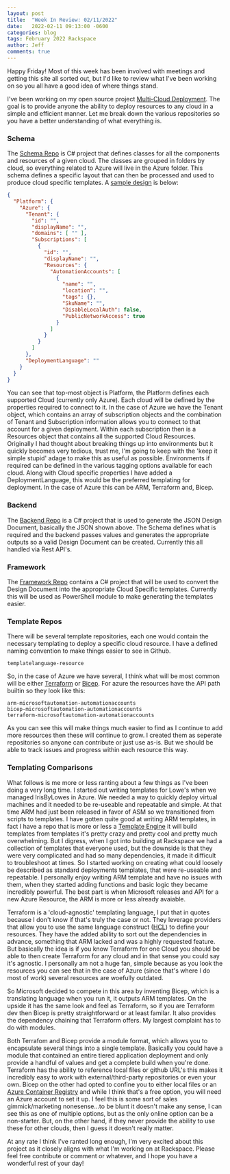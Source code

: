 ```yaml
---
layout: post
title:  "Week In Review: 02/11/2022"
date:   2022-02-11 09:13:00 -0600
categories: blog
tags: February 2022 Rackspace
author: Jeff
comments: true
---
```

Happy Friday! Most of this week has been involved with meetings and getting this site all sorted out, but I'd like to review what I've been working on so you all have a good idea of where things stand.

I've been working on my open source project [Multi-Cloud Deployment](https://github.com/MultiCloudDeployment). The goal is to provide anyone the ability to deploy resources to any cloud in a simple and efficient manner. Let me break down the various repositories so you have a better understanding of what everything is.

### Schema

The [Schema Repo](https://github.com/MultiCloudDeployment/schema) is C# project that defines classes for all the components and resources of a given cloud. The classes are grouped in folders by cloud, so everything related to Azure will live in the Azure folder. This schema defines a specific layout that can then be processed and used to produce cloud specific templates. A [sample design](https://github.com/MultiCloudDeployment/schema/blob/main/sample.json) is below:

``` json
{
  "Platform": {
    "Azure": {
      "Tenant": {
        "id": "",
        "displayName": "",
        "domains": [ "" ],
        "Subscriptions": [
          {
            "id": "",
            "displayName": "",
            "Resources": {
              "AutomationAccounts": [
                {
                  "name": "",
                  "location": "",
                  "tags": {},
                  "SkuName": "",
                  "DisableLocalAuth": false,
                  "PublicNetworkAccess": true
                }
              ]
            }
          }
        ]
      },
      "DeploymentLanguage": ""
    }
  }
}
```

You can see that top-most object is Platform, the Platform defines each supported Cloud (currently only Azure). Each cloud will be defined by the properties required to connect to it. In the case of Azure we have the Tenant object, which contains an array of subscription objects and the combination of Tenant and Subscription information allows you to connect to that account for a given deployment. Within each subscription then is a Resources object that contains all the supported Cloud Resources. Originally I had thought about breaking things up into environments but it quickly becomes very tedious, trust me, I'm going to keep with the 'keep it simple stupid' adage to make this as useful as possible. Environments if required can be defined in the various tagging options available for each cloud. Along with Cloud specific properties I have added a DeploymentLanguage, this would be the preferred templating for deployment. In the case of Azure this can be ARM, Terraform and, Bicep.

### Backend

The [Backend Repo](https://github.com/MultiCloudDeployment/backend) is a C# project that is used to generate the JSON Design Document, basically the JSON shown above. The Schema defines what is required and the backend passes values and generates the appropriate outputs so a valid Design Document can be created. Currently this all handled via Rest API's.

### Framework

The [Framework Repo](https://github.com/MultiCloudDeployment/framework) contains a C# project that will be used to convert the Design Document into the appropriate Cloud Specific templates. Currently this will be used as PowerShell module to make generating the templates easier.

### Template Repos

There will be several template repositories, each one would contain the necessary templating to deploy a specific cloud resource. I have a defined naming convention to make things easier to see in Github.

``` text
templatelanguage-resource
```

So, in the case of Azure we have several, I think what will be most common will be either [Terraform](https://registry.terraform.io/providers/hashicorp/azurerm/latest/docs) or [Bicep](https://docs.microsoft.com/en-us/azure/azure-resource-manager/bicep/overview?tabs=bicep). For azure the resources have the API path builtin so they look like this:

``` text
arm-microsoftautomation-automationaccounts
bicep-microsoftautomation-automationaccounts
terraform-microsoftautomation-automationaccounts
```

As you can see this will make things much easier to find as I continue to add more resources then these will continue to grow. I created them as seperate repositories so anyone can contribute or just use as-is. But we should be able to track issues and progress within each resource this way.

### Templating Comparisons

What follows is me more or less ranting about a few things as I've been doing a very long time. I started out writing templates for Lowe's when we managed IrisByLowes in Azure. We needed a way to quickly deploy virtual machines and it needed to be re-useable and repeatable and simple. At that time ARM had just been released in favor of ASM so we transitioned from scripts to templates. I have gotten quite good at writing ARM templates, in fact I have a repo that is more or less a [Template Engine](https://github.com/jeffpatton1971/arm-property-transform-collector) it will build templates from templates it's pretty crazy and pretty cool and pretty much overwhelming. But I digress, when I got into building at Rackspace we had a collection of templates that everyone used, but the downside is that they were very complicated and had so many dependencies, it made it difficult to troubleshoot at times. So I started working on creating what could loosely be described as standard deployments templates, that were re-useable and repeatable. I personally enjoy writing ARM template and have no issues with them, when they started adding functions and basic logic they became incredibly powerful. The best part is when Microsoft releases and API for a new Azure Resource, the ARM is more or less already avaiable.

Terraform is a 'cloud-agnostic' templating language, I put that in quotes because I don't know if that's truly the case or not. They leverage providers that allow you to use the same language construct ([HCL](https://github.com/hashicorp/hcl)) to define your resources. They have the added ability to sort out the dependencies in advance, something that ARM lacked and was a highly requested feature. But basically the idea is if you know Terraform for one Cloud you should be able to then create Terraform for any cloud and in that sense you could say it's agnostic. I personally am not a huge fan, simple because as you look the resources you can see that in the case of Azure (since that's where I do most of work) several resources are woefully outdated.

So Microsoft decided to compete in this area by inventing Bicep, which is a translating language when you run it, it outputs ARM templates. On the upside it has the same look and feel as Terraform, so if you are Terraform dev then Bicep is pretty straightforward or at least familar. It also provides the dependency chaining that Terraform offers. My largest complaint has to do with modules.

Both Terrafom and Bicep provide a module format, which allows you to encapsulate several things into a single template. Basically you could have a module that contained an entire tiered application deployment and only provide a handful of values and get a complete build when you're done. Terraform has the ability to reference local files or github URL's this makes it incredibly easy to work with external/third-party repositories or even your own. Bicep on the other had opted to confine you to either local files or an [Azure Container Registry](https://docs.microsoft.com/en-us/azure/container-registry/) and while I think that's a free option, you will need an Azure account to set it up. I feel this is some sort of sales gimmick/marketing nonesense...to be blunt it doesn't make any sense, I can see this as one of multiple options, but as the only online option can be a non-starter. But, on the other hand, if they never provide the ability to use these for other clouds, then I guess it doesn't really matter.

At any rate I think I've ranted long enough, I'm very excited about this project as it closely aligns with what I'm working on at Rackspace. Please feel free contribute or comment or whatever, and I hope you have a wonderful rest of your day!
